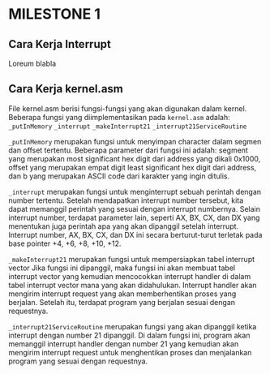 # MILESTONE 1

## Cara Kerja Interrupt
Loreum blabla

## Cara Kerja kernel.asm

File kernel.asm berisi fungsi-fungsi yang akan digunakan dalam kernel.
Beberapa fungsi yang diimplementasikan pada `kernel.asm` adalah:
`_putInMemory`
`_interrupt`
`_makeInterrupt21`
`_interrupt21ServiceRoutine`

`_putInMemory` merupakan fungsi untuk menyimpan character dalam segmen dan offset tertentu.
Beberapa parameter dari fungsi ini adalah: segment yang merupakan most significant hex digit dari address yang dikali 0x1000,
offset yang merupakan empat digit least significant hex digit dari address, dan
b yang merupakan ASCII code dari karakter yang ingin ditulis.

`_interrupt` merupakan fungsi untuk menginterrupt sebuah perintah dengan number tertentu.
Setelah mendapatkan interrupt number tersebut, kita dapat memanggil perintah yang sesuai dengan interrupt numbernya.
Selain interrupt number, terdapat parameter lain, seperti AX, BX, CX, dan DX yang menentukan juga perintah apa yang akan dipanggil setelah interrupt.
Interrupt number, AX, BX, CX, dan DX ini secara berturut-turut terletak pada base pointer +4, +6, +8, +10, +12.

`_makeInterrupt21` merupakan fungsi untuk mempersiapkan tabel interrupt vector 
Jika fungsi ini dipanggil, maka fungsi ini akan membuat tabel interrupt vector yang kemudian
mencocokkan interrupt handler di dalam tabel interrupt vector mana yang akan didahulukan.
Interrupt handler akan mengirim interrupt request yang akan memberhentikan proses yang berjalan.
Setelah itu, terdapat program yang berjalan sesuai dengan requestnya.

`_interrupt21ServiceRoutine` merupakan fungsi yang akan dipanggil ketika interrupt dengan number 21 dipanggil.
Di dalam fungsi ini, program akan memanggil interrupt handler dengan number 21 yang kemudian akan mengirim interrupt request
untuk menghentikan proses dan menjalankan program yang sesuai dengan requestnya.